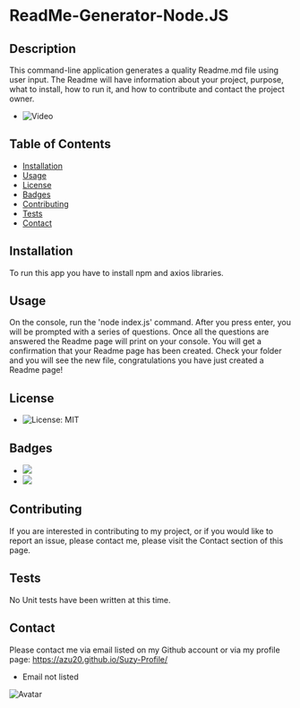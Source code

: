 # ReadMe-Generator-Node.JS

## Description
This command-line application generates a quality Readme.md file using user input. The Readme will have information about your project, purpose, what to install, how to run it, and how to contribute and contact the project owner.  

* ![Video](https://j.gifs.com/Jy9yD2.gif "How to video")

## Table of Contents

  * [Installation]( ##installation ) 
  * [Usage]( ##usage ) 
  * [License]( #license )
  * [Badges]( ##badges )
  * [Contributing]( ##contributing )
  * [Tests]( ##tests )
  * [Contact]( ##contact )

## Installation
To run this app you have to install npm and axios libraries. 

## Usage
On the console, run the 'node index.js' command. After you press enter, you will be prompted with a series of questions. Once all the questions are answered the Readme page will print on your console. You will get a confirmation that your Readme page has been created. Check your folder and you will see the new file, congratulations you have just created a Readme page! 

## License
* ![License: MIT](https://img.shields.io/badge/License-MIT-green.svg)

## Badges

* <img src="https://img.shields.io/badge/node.js%20-%2343853D.svg?&style=for-the-badge&logo=node.js&logoColor=white"/>

* <img src="https://img.shields.io/badge/javascript%20-%23323330.svg?&style=for-the-badge&logo=javascript&logoColor=%23F7DF1E"/>


## Contributing
If you are interested in contributing to my project, or if you would like to report an issue, please contact me, please visit the Contact section of this page.       

## Tests
No Unit tests have been written at this time. 

## Contact
 Please contact me via email listed on my Github account or via my profile page: https://azu20.github.io/Suzy-Profile/ 

* Email not listed

![Avatar](https://avatars2.githubusercontent.com/u/60865924?v=4 "Github Avatar") 
